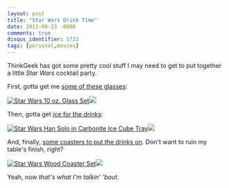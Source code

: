 ```yaml
---
layout: post
title: "Star Wars Drink Time"
date: 2011-08-23 -0800
comments: true
disqus_identifier: 1733
tags: [personal,movies]
---
```

ThinkGeek has got some pretty cool stuff I may need to get to put
together a little *Star Wars* cocktail party.

First, gotta get me [some of these
glasses](http://www.jdoqocy.com/click-4317610-10746449?url=http%3A%2F%2Fwww.thinkgeek.com%2Fhomeoffice%2Fmugs%2Fe6f2%2F%3Fref%3Dc&cjsku=5E6F2):

[![Star Wars 10 oz. Glass
Set](http://www.thinkgeek.com/images/products/frontsquare/e6f2_star_wars_glasses.jpg)](http://www.jdoqocy.com/click-4317610-10746449?url=http%3A%2F%2Fwww.thinkgeek.com%2Fhomeoffice%2Fmugs%2Fe6f2%2F%3Fref%3Dc&cjsku=5E6F2)![](http://www.ftjcfx.com/image-4317610-10746449)

Then, gotta get [ice for the
drinks](http://www.jdoqocy.com/click-4317610-10746449?url=http%3A%2F%2Fwww.thinkgeek.com%2Fhomeoffice%2Fkitchen%2Fe845%2F%3Fref%3Dc&cjsku=5E6F2):

[![Star Wars Han Solo in Carbonite Ice Cube
Tray](http://www.thinkgeek.com/images/products/frontsquare/e845_han_solo_ice_cube_tray.jpg)](http://www.jdoqocy.com/click-4317610-10746449?url=http%3A%2F%2Fwww.thinkgeek.com%2Fhomeoffice%2Fkitchen%2Fe845%2F%3Fref%3Dc&cjsku=5E6F2)![](http://www.ftjcfx.com/image-4317610-10746449)

And, finally, [some coasters to put the drinks
on](http://www.jdoqocy.com/click-4317610-10746449?url=http%3A%2F%2Fwww.thinkgeek.com%2Fhomeoffice%2Fmugs%2Fe6f3%2F%3Fref%3Dc&cjsku=5E6F3).
Don't want to ruin my table's finish, right?

[![Star Wars Wood Coaster
Set](http://www.thinkgeek.com/images/products/frontsquare/e6f3_star_wars_coasters.jpg)](http://www.jdoqocy.com/click-4317610-10746449?url=http%3A%2F%2Fwww.thinkgeek.com%2Fhomeoffice%2Fmugs%2Fe6f3%2F%3Fref%3Dc&cjsku=5E6F3)![](http://www.tqlkg.com/image-4317610-10746449)

Yeah, now *that's what I'm talkin' 'bout*.

